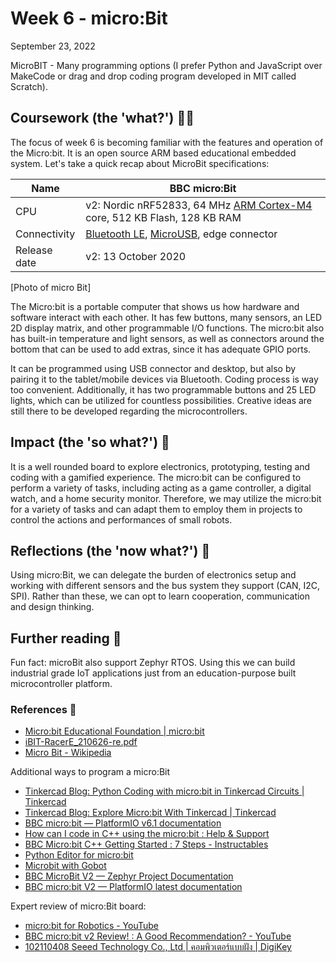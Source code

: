 # Week 6 - micro:Bit

September 23, 2022

MicroBIT - Many programming options (I prefer Python and JavaScript over MakeCode or drag and drop coding program developed in MIT called Scratch).

## Coursework (the 'what?') 🤷‍♂️

The focus of week 6 is becoming familiar with the features and operation of the Micro:bit. It is an open source ARM based educational embedded system. Let's take a quick recap about MicroBit specifications:

| Name         | BBC micro:Bit                                                |
| ------------ | ------------------------------------------------------------ |
| CPU          | v2: Nordic nRF52833, 64 MHz [ARM Cortex-M4](https://en.wikipedia.org/wiki/ARM_Cortex-M4) core, 512 KB Flash, 128 KB RAM |
| Connectivity | [Bluetooth LE](https://en.wikipedia.org/wiki/Bluetooth_LE), [MicroUSB](https://en.wikipedia.org/wiki/MicroUSB), edge connector |
| Release date | v2: 13 October 2020                                          |

[Photo of micro Bit]

 The Micro:bit is a portable computer that shows us how hardware and software interact with each other. It has few buttons, many sensors, an LED 2D display matrix, and other programmable I/O functions. The micro:bit also has built-in temperature and light sensors, as well as connectors around the bottom that can be used to add extras, since it has adequate GPIO ports.

It can be programmed using USB connector and desktop, but also by pairing it to the tablet/mobile devices via Bluetooth. Coding process is way too convenient. Additionally, it has two programmable buttons and 25 LED lights, which can be utilized for countless possibilities. Creative ideas are still there to be developed regarding the microcontrollers.

## Impact  (the 'so what?') 🚀

It is a well rounded board to explore electronics, prototyping, testing and coding with a gamified experience. The micro:bit can be configured to perform a variety of tasks, including acting as a game controller, a digital watch, and a home security monitor. Therefore, we may utilize the micro:bit for a variety of tasks and can adapt them to employ them in projects to control the actions and performances of small robots.

## Reflections (the 'now what?') 🤔

Using micro:Bit, we can delegate the burden of electronics setup and working with different sensors and the bus system they support (CAN, I2C, SPI). Rather than these, we can opt to learn cooperation, communication and design thinking.

## Further reading 📄

Fun fact: microBit also support Zephyr RTOS. Using this we can build industrial grade IoT applications just from an education-purpose built microcontroller platform.

### References 🔖

* [Micro:bit Educational Foundation | micro:bit](https://microbit.org/)
* [iBIT-RacerE\_210626-re.pdf](https://inex.co.th/store/manual/eng/iBIT-RacerE\_210626-re.pdf)
* [Micro Bit - Wikipedia](https://en.wikipedia.org/wiki/Micro\_Bit)

Additional ways to program a micro:Bit

* [Tinkercad Blog: Python Coding with micro:bit in Tinkercad Circuits | Tinkercad](https://www.tinkercad.com/blog/python-coding-with-microbit-in-tinkercad-circuits)
* [Tinkercad Blog: Explore Micro:bit With Tinkercad | Tinkercad](https://www.tinkercad.com/blog/explore-microbit-with-tinkercad)
* [BBC micro:bit — PlatformIO v6.1 documentation](https://docs.platformio.org/en/stable/boards/nordicnrf51/bbcmicrobit.html)
* [How can I code in C++ using the micro:bit : Help & Support](https://support.microbit.org/support/solutions/articles/19000017961-how-can-i-code-in-c-using-the-micro-bit)
* [BBC Micro:bit C++ Getting Started : 7 Steps - Instructables](https://www.instructables.com/BBC-Microbit-C-Getting-Started/)
* [Python Editor for micro:bit](https://python.microbit.org/v/beta)
* [Microbit with Gobot](https://gobot.io/documentation/platforms/microbit/)
* [BBC MicroBit V2 — Zephyr Project Documentation](https://docs.zephyrproject.org/latest/boards/arm/bbc_microbit_v2/doc/index.html)
* [BBC micro:bit V2 — PlatformIO latest documentation](https://docs.platformio.org/en/latest/boards/nordicnrf52/bbcmicrobit_v2.html)

Expert review of micro:Bit board:

* [micro:bit for Robotics - YouTube](https://www.youtube.com/watch?v=iwaRidlm2RM&ab_channel=KevinMcAleer)
* [BBC micro:bit v2 Review! : A Good Recommendation? - YouTube](https://www.youtube.com/watch?v=QHiXLPorrF4&ab_channel=Robu.in)
* [102110408 Seeed Technology Co., Ltd | คอมพิวเตอร์แบบฝัง | DigiKey](https://www.digikey.co.th/th/products/detail/seeed-technology-co.,-ltd/102110408/16680580)



